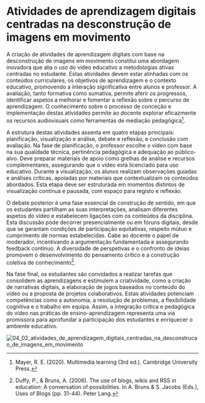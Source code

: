 # Atividades de aprendizagem digitais centradas na desconstrução de imagens em movimento

A criação de atividades de aprendizagem digitais com base na desconstrução de imagens em movimento constitui uma abordagem inovadora que alia o uso do vídeo educativo a metodologias ativas centradas no estudante. Estas atividades devem estar alinhadas com os conteúdos curriculares, os objetivos de aprendizagem e o contexto educativo, promovendo a interação significativa entre alunos e professor. A avaliação, tanto formativa como sumativa, permite aferir os progressos, identificar aspetos a melhorar e fomentar a reflexão sobre o percurso de aprendizagem. O conhecimento sobre o processo de conceção e implementação destas atividades permite ao docente explorar eficazmente os recursos audiovisuais como ferramentas de mediação pedagógica[^1].

A estrutura destas atividades assenta em quatro etapas principais: planificação, visualização e análise, debate e reflexão, e conclusão com avaliação. Na fase de planificação, o professor escolhe o vídeo com base na sua qualidade técnica, pertinência pedagógica e adequação ao público-alvo. Deve preparar materiais de apoio como grelhas de análise e recursos complementares, assegurando que o vídeo está licenciado para uso educativo. Durante a visualização, os alunos realizam observações guiadas e análises críticas, apoiadas por materiais que contextualizam os conteúdos abordados. Esta etapa deve ser estruturada em momentos distintos de visualização contínua e pausada, com espaço para registo e reflexão.

O debate posterior é uma fase essencial de construção de sentido, em que os estudantes partilham as suas interpretações, analisam diferentes aspetos do vídeo e estabelecem ligações com os conteúdos da disciplina. Esta discussão pode decorrer presencialmente ou em fóruns digitais, desde que se garantam condições de participação equitativas, respeito mútuo e cumprimento de normas estabelecidas. Cabe ao docente o papel de moderador, incentivando a argumentação fundamentada e assegurando feedback contínuo. A diversidade de perspetivas e o confronto de ideias promovem o desenvolvimento do pensamento crítico e a construção coletiva de conhecimento[^2].

Na fase final, os estudantes são convidados a realizar tarefas que consolidem as aprendizagens e estimulem a criatividade, como a criação de narrativas digitais, a elaboração de jogos baseados no conteúdo do vídeo ou a proposta de projetos colaborativos. Estas atividades potenciam competências como a autonomia, a resolução de problemas, a flexibilidade cognitiva e o trabalho em equipa. Assim, a integração crítica e pedagógica do vídeo nas práticas de ensino-aprendizagem representa uma via promissora para aprofundar a participação dos estudantes e enriquecer o ambiente educativo.

![04_02_atividades_de_aprendizagem_digitais_centradas_na_desconstrucao_de_imagens_em_movimento](figures/04_02_atividades_de_aprendizagem_digitais_centradas_na_desconstrucao_de_imagens_em_movimento.svg)

[^1]: Mayer, R. E. (2020). Multimedia learning (3rd ed.). Cambridge University Press.
[^2]: Duffy, P., & Bruns, A. (2006). The use of blogs, wikis and RSS in education: A conversation of possibilities. In A. Bruns & S. Jacobs (Eds.), Uses of Blogs (pp. 31-44). Peter Lang.
